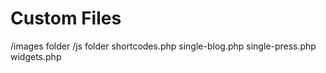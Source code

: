 Custom Files
=========
/images folder
/js folder
shortcodes.php
single-blog.php
single-press.php
widgets.php